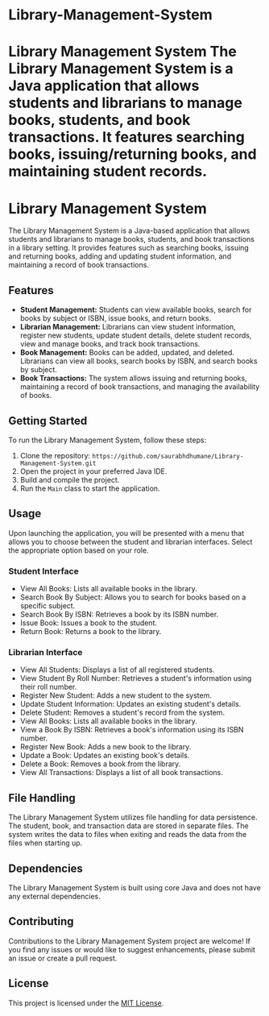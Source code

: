 # Library-Management-System
# Library Management System  The Library Management System is a Java application that allows students and librarians to manage books, students, and book transactions. It features searching books, issuing/returning books, and maintaining student records.


# Library Management System

The Library Management System is a Java-based application that allows students and librarians to manage books, students, and book transactions in a library setting. It provides features such as searching books, issuing and returning books, adding and updating student information, and maintaining a record of book transactions.

## Features

- **Student Management:** Students can view available books, search for books by subject or ISBN, issue books, and return books.
- **Librarian Management:** Librarians can view student information, register new students, update student details, delete student records, view and manage books, and track book transactions.
- **Book Management:** Books can be added, updated, and deleted. Librarians can view all books, search books by ISBN, and search books by subject.
- **Book Transactions:** The system allows issuing and returning books, maintaining a record of book transactions, and managing the availability of books.

## Getting Started

To run the Library Management System, follow these steps:

1. Clone the repository: `https://github.com/saurabhdhumane/Library-Management-System.git`
2. Open the project in your preferred Java IDE.
3. Build and compile the project.
4. Run the `Main` class to start the application.

## Usage

Upon launching the application, you will be presented with a menu that allows you to choose between the student and librarian interfaces. Select the appropriate option based on your role.

### Student Interface

- View All Books: Lists all available books in the library.
- Search Book By Subject: Allows you to search for books based on a specific subject.
- Search Book By ISBN: Retrieves a book by its ISBN number.
- Issue Book: Issues a book to the student.
- Return Book: Returns a book to the library.

### Librarian Interface

- View All Students: Displays a list of all registered students.
- View Student By Roll Number: Retrieves a student's information using their roll number.
- Register New Student: Adds a new student to the system.
- Update Student Information: Updates an existing student's details.
- Delete Student: Removes a student's record from the system.
- View All Books: Lists all available books in the library.
- View a Book By ISBN: Retrieves a book's information using its ISBN number.
- Register New Book: Adds a new book to the library.
- Update a Book: Updates an existing book's details.
- Delete a Book: Removes a book from the library.
- View All Transactions: Displays a list of all book transactions.

## File Handling

The Library Management System utilizes file handling for data persistence. The student, book, and transaction data are stored in separate files. The system writes the data to files when exiting and reads the data from the files when starting up.

## Dependencies

The Library Management System is built using core Java and does not have any external dependencies.

## Contributing

Contributions to the Library Management System project are welcome! If you find any issues or would like to suggest enhancements, please submit an issue or create a pull request.

## License

This project is licensed under the [MIT License](LICENSE).

